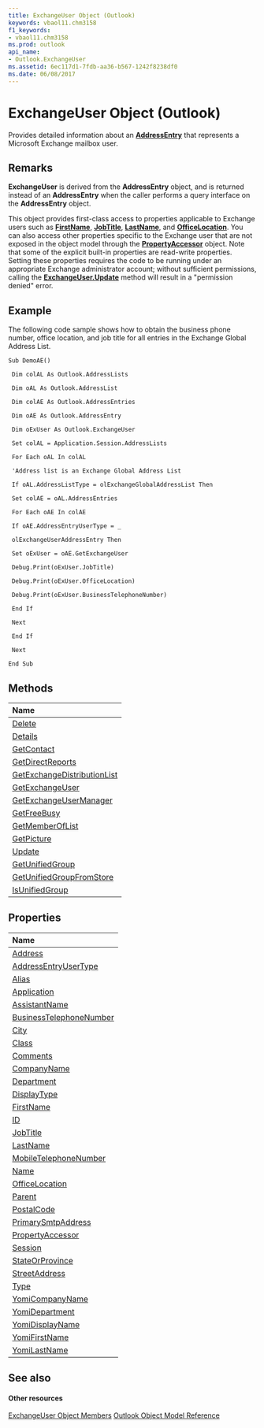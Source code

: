 ```yaml
---
title: ExchangeUser Object (Outlook)
keywords: vbaol11.chm3158
f1_keywords:
- vbaol11.chm3158
ms.prod: outlook
api_name:
- Outlook.ExchangeUser
ms.assetid: 6ec117d1-7fdb-aa36-b567-1242f8238df0
ms.date: 06/08/2017
---
```



# ExchangeUser Object (Outlook)

Provides detailed information about an **[AddressEntry](addressentry-object-outlook.md)** that represents a Microsoft Exchange mailbox user.


## Remarks

 **ExchangeUser** is derived from the **AddressEntry** object, and is returned instead of an **AddressEntry** when the caller performs a query interface on the **AddressEntry** object.

This object provides first-class access to properties applicable to Exchange users such as **[FirstName](http://msdn.microsoft.com/library/6a72812a-31fd-aa6a-be08-f765018208ab%28Office.15%29.aspx)**, **[JobTitle](http://msdn.microsoft.com/library/2cfa5301-3164-c472-3f8e-831c1eebc810%28Office.15%29.aspx)**, **[LastName](http://msdn.microsoft.com/library/1f9f9675-3e72-da56-d654-a1473f4f71a7%28Office.15%29.aspx)**, and **[OfficeLocation](http://msdn.microsoft.com/library/b37d5622-27ba-b2c4-cfd3-6aa1e9e9296b%28Office.15%29.aspx)**. You can also access other properties specific to the Exchange user that are not exposed in the object model through the **[PropertyAccessor](propertyaccessor-object-outlook.md)** object. Note that some of the explicit built-in properties are read-write properties. Setting these properties requires the code to be running under an appropriate Exchange administrator account; without sufficient permissions, calling the **[ExchangeUser.Update](http://msdn.microsoft.com/library/a2672fbf-f32a-f120-227c-24ee5c361f35%28Office.15%29.aspx)** method will result in a "permission denied" error.


## Example

The following code sample shows how to obtain the business phone number, office location, and job title for all entries in the Exchange Global Address List.


```
Sub DemoAE() 
 
 Dim colAL As Outlook.AddressLists 
 
 Dim oAL As Outlook.AddressList 
 
 Dim colAE As Outlook.AddressEntries 
 
 Dim oAE As Outlook.AddressEntry 
 
 Dim oExUser As Outlook.ExchangeUser 
 
 Set colAL = Application.Session.AddressLists 
 
 For Each oAL In colAL 
 
 'Address list is an Exchange Global Address List 
 
 If oAL.AddressListType = olExchangeGlobalAddressList Then 
 
 Set colAE = oAL.AddressEntries 
 
 For Each oAE In colAE 
 
 If oAE.AddressEntryUserType = _ 
 
 olExchangeUserAddressEntry Then 
 
 Set oExUser = oAE.GetExchangeUser 
 
 Debug.Print(oExUser.JobTitle) 
 
 Debug.Print(oExUser.OfficeLocation) 
 
 Debug.Print(oExUser.BusinessTelephoneNumber) 
 
 End If 
 
 Next 
 
 End If 
 
 Next 
 
End Sub
```


## Methods



|**Name**|
|:-----|
|[Delete](http://msdn.microsoft.com/library/d11a82c4-28de-efef-5170-20f999f2bf08%28Office.15%29.aspx)|
|[Details](http://msdn.microsoft.com/library/6c93a583-cc61-e527-7832-88dba525854a%28Office.15%29.aspx)|
|[GetContact](http://msdn.microsoft.com/library/443fb23a-cd26-e385-bd9d-e978aec56458%28Office.15%29.aspx)|
|[GetDirectReports](http://msdn.microsoft.com/library/753201ad-8001-3185-7d68-fda15907099d%28Office.15%29.aspx)|
|[GetExchangeDistributionList](http://msdn.microsoft.com/library/4ebc0448-97a9-ca5c-35f0-ef852de27324%28Office.15%29.aspx)|
|[GetExchangeUser](http://msdn.microsoft.com/library/ff0babba-895f-8205-fefb-c587ee53ea91%28Office.15%29.aspx)|
|[GetExchangeUserManager](http://msdn.microsoft.com/library/ead5e950-7f7a-b213-0daf-c2bff890a30c%28Office.15%29.aspx)|
|[GetFreeBusy](http://msdn.microsoft.com/library/0dcd36af-e9d7-ca1e-334f-c540c46254f7%28Office.15%29.aspx)|
|[GetMemberOfList](http://msdn.microsoft.com/library/1f4e8910-8998-85ab-05dc-d06f6fd323c3%28Office.15%29.aspx)|
|[GetPicture](http://msdn.microsoft.com/library/4298db85-0576-4982-9592-6eae666d966a%28Office.15%29.aspx)|
|[Update](http://msdn.microsoft.com/library/a2672fbf-f32a-f120-227c-24ee5c361f35%28Office.15%29.aspx)|
|[GetUnifiedGroup](http://msdn.microsoft.com/library/ec0f58fa-969d-ed38-705b-2c99ccbf3c86%28Office.15%29.aspx)|
|[GetUnifiedGroupFromStore](http://msdn.microsoft.com/library/38a901d3-670f-afd2-a385-3b2bb859cb81%28Office.15%29.aspx)|
|[IsUnifiedGroup](http://msdn.microsoft.com/library/46f9564a-1c0a-fe6c-3f06-989fb5f36adf%28Office.15%29.aspx)|

## Properties



|**Name**|
|:-----|
|[Address](http://msdn.microsoft.com/library/b3a36b16-e652-9e3f-86fd-7cea0c72d78c%28Office.15%29.aspx)|
|[AddressEntryUserType](http://msdn.microsoft.com/library/fb5b16be-8846-7c9f-22bf-847d2cfc0a54%28Office.15%29.aspx)|
|[Alias](http://msdn.microsoft.com/library/ea87a061-4f09-e0ed-fd3d-bfb44cccaf15%28Office.15%29.aspx)|
|[Application](http://msdn.microsoft.com/library/17331aa1-d926-ada9-a782-02291cd6f720%28Office.15%29.aspx)|
|[AssistantName](http://msdn.microsoft.com/library/cca35d99-7031-ba46-4171-8c89b9ea2e2b%28Office.15%29.aspx)|
|[BusinessTelephoneNumber](http://msdn.microsoft.com/library/c01f85bb-24a2-c08f-df4c-9e6506ca2077%28Office.15%29.aspx)|
|[City](http://msdn.microsoft.com/library/fcec3330-39fb-61e9-e447-4adca0146171%28Office.15%29.aspx)|
|[Class](http://msdn.microsoft.com/library/eea4ce34-a957-3771-ae7b-d8fdd959a37d%28Office.15%29.aspx)|
|[Comments](http://msdn.microsoft.com/library/b55f865c-c564-f209-7648-9977512dd5a5%28Office.15%29.aspx)|
|[CompanyName](http://msdn.microsoft.com/library/d7a630ec-0fbf-78ea-5f2a-51be6d001c23%28Office.15%29.aspx)|
|[Department](http://msdn.microsoft.com/library/3b2512ff-d741-53b2-6f1d-a0f74ffbbce1%28Office.15%29.aspx)|
|[DisplayType](http://msdn.microsoft.com/library/3060a00b-9a99-7833-1a8a-5c18123d7d98%28Office.15%29.aspx)|
|[FirstName](http://msdn.microsoft.com/library/6a72812a-31fd-aa6a-be08-f765018208ab%28Office.15%29.aspx)|
|[ID](http://msdn.microsoft.com/library/b26ae0d3-ba96-f3ad-cd74-92ce5305e702%28Office.15%29.aspx)|
|[JobTitle](http://msdn.microsoft.com/library/2cfa5301-3164-c472-3f8e-831c1eebc810%28Office.15%29.aspx)|
|[LastName](http://msdn.microsoft.com/library/1f9f9675-3e72-da56-d654-a1473f4f71a7%28Office.15%29.aspx)|
|[MobileTelephoneNumber](http://msdn.microsoft.com/library/9c76ef68-1f85-d072-11d9-015fbbe1658e%28Office.15%29.aspx)|
|[Name](http://msdn.microsoft.com/library/8b93c5a3-7c6a-4193-7fc3-621e1d0dda18%28Office.15%29.aspx)|
|[OfficeLocation](http://msdn.microsoft.com/library/b37d5622-27ba-b2c4-cfd3-6aa1e9e9296b%28Office.15%29.aspx)|
|[Parent](http://msdn.microsoft.com/library/18a2505c-14aa-7924-ec59-74c8e85ac92e%28Office.15%29.aspx)|
|[PostalCode](http://msdn.microsoft.com/library/b135d7a6-daa1-4154-d6e7-506c59860a81%28Office.15%29.aspx)|
|[PrimarySmtpAddress](http://msdn.microsoft.com/library/2dda21da-44a2-fbfe-babc-58646c76689d%28Office.15%29.aspx)|
|[PropertyAccessor](http://msdn.microsoft.com/library/d1427525-8f6a-04a2-9cfa-b91ee0a89ec2%28Office.15%29.aspx)|
|[Session](http://msdn.microsoft.com/library/7d2d23f0-c441-281a-1784-fe63dfa47b9f%28Office.15%29.aspx)|
|[StateOrProvince](http://msdn.microsoft.com/library/abac4889-800a-5573-5851-095f5b5176c5%28Office.15%29.aspx)|
|[StreetAddress](http://msdn.microsoft.com/library/155399c8-7d99-6537-ba30-84145b26ef21%28Office.15%29.aspx)|
|[Type](http://msdn.microsoft.com/library/de3652a8-023c-5d2c-9ced-88f768c22a87%28Office.15%29.aspx)|
|[YomiCompanyName](http://msdn.microsoft.com/library/481fec99-c2ab-c4c7-8e05-ede9e6846d1e%28Office.15%29.aspx)|
|[YomiDepartment](http://msdn.microsoft.com/library/6bc06cf2-7dee-fa50-7380-73df8022ff18%28Office.15%29.aspx)|
|[YomiDisplayName](http://msdn.microsoft.com/library/71e97add-9cf1-86c7-3e94-985d2333ebbd%28Office.15%29.aspx)|
|[YomiFirstName](http://msdn.microsoft.com/library/b44094df-af5a-21fd-0c09-ada48e51cfd8%28Office.15%29.aspx)|
|[YomiLastName](http://msdn.microsoft.com/library/079ba8e7-4a3a-2f8c-fa17-0db5ab8f47c2%28Office.15%29.aspx)|

## See also


#### Other resources


[ExchangeUser Object Members](http://msdn.microsoft.com/library/b9489e9d-0b8e-1c8d-d5df-8def4b1ee5e8%28Office.15%29.aspx)
[Outlook Object Model Reference](http://msdn.microsoft.com/library/73221b13-d8d8-99b8-3394-b95dbbfd5ddc%28Office.15%29.aspx)
